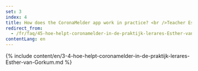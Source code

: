 ```yaml
---
set: 3
index: 4
title: How does the CoronaMelder app work in practice? <br />Teacher Esther van Gorkum
redirect_from: 
  - /fr/faq/45-hoe-helpt-coronamelder-in-de-praktijk-lerares-Esther-van-Gorkum
contentLang: en
---
```

{% include content/en/3-4-hoe-helpt-coronamelder-in-de-praktijk-lerares-Esther-van-Gorkum.md %}
